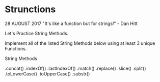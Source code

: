 # Strunctions
28 AUGUST 2017
"It's like a function but for strings!" - Dan Hitt

Let's Practice String Methods.

Implement all of the listed String Methods below using at least 3 unique Functions.

String Methods

.concat()
.indexOf()
.lastIndexOf()
.match()
.replace()
.slice()
.split()
.toLowerCase()
.toUpperCase()
.substr()